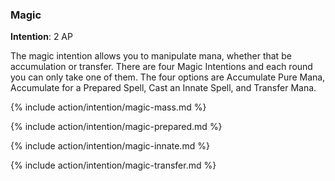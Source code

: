### Magic
**Intention**: 2 AP

The magic intention allows you to manipulate mana, whether that be accumulation or transfer. There are four Magic Intentions and each round you can only take one of them. The four options are Accumulate Pure Mana, Accumulate for a Prepared Spell, Cast an Innate Spell, and Transfer Mana.

{% include action/intention/magic-mass.md %}

{% include action/intention/magic-prepared.md %}

{% include action/intention/magic-innate.md %}

{% include action/intention/magic-transfer.md %}